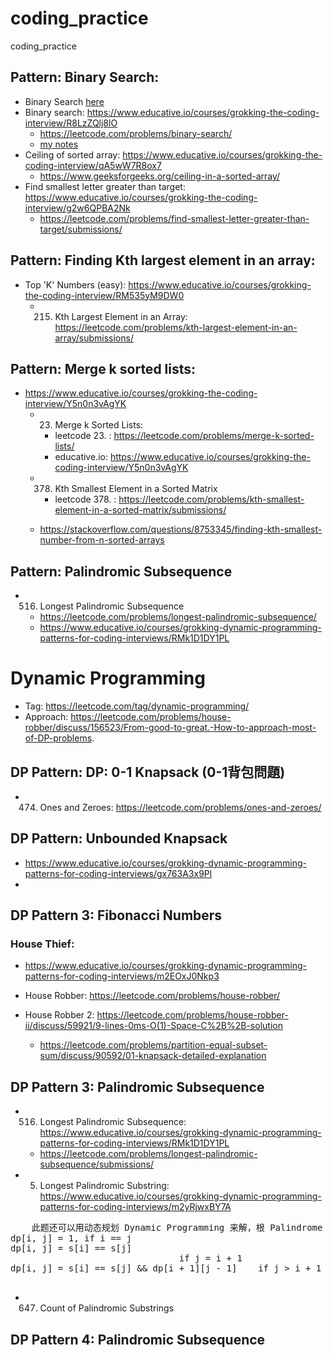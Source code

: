 # coding_practice
coding_practice



## Pattern: Binary Search:
  * Binary Search [here](leetcode)
  * Binary search: https://www.educative.io/courses/grokking-the-coding-interview/R8LzZQlj8lO <br>
    *  https://leetcode.com/problems/binary-search/ <br>
    * [my notes](leetcode/704.BinarySearch)
  * Ceiling of sorted array: https://www.educative.io/courses/grokking-the-coding-interview/qA5wW7R8ox7
    * https://www.geeksforgeeks.org/ceiling-in-a-sorted-array/
  * Find smallest letter greater than target: https://www.educative.io/courses/grokking-the-coding-interview/g2w6QPBA2Nk
    * https://leetcode.com/problems/find-smallest-letter-greater-than-target/submissions/


## Pattern: Finding Kth largest element in an array:
  * Top 'K' Numbers (easy): https://www.educative.io/courses/grokking-the-coding-interview/RM535yM9DW0
    * 215. Kth Largest Element in an Array: https://leetcode.com/problems/kth-largest-element-in-an-array/submissions/


## Pattern: Merge k sorted lists:
  * https://www.educative.io/courses/grokking-the-coding-interview/Y5n0n3vAgYK
    * 23. Merge k Sorted Lists: 
      * leetcode 23. : https://leetcode.com/problems/merge-k-sorted-lists/
      * educative.io: https://www.educative.io/courses/grokking-the-coding-interview/Y5n0n3vAgYK

    * 378. Kth Smallest Element in a Sorted Matrix
      * leetcode 378. : https://leetcode.com/problems/kth-smallest-element-in-a-sorted-matrix/submissions/
    * https://stackoverflow.com/questions/8753345/finding-kth-smallest-number-from-n-sorted-arrays

## Pattern: Palindromic Subsequence
  * 516. Longest Palindromic Subsequence
    * https://leetcode.com/problems/longest-palindromic-subsequence/
    * https://www.educative.io/courses/grokking-dynamic-programming-patterns-for-coding-interviews/RMk1D1DY1PL


# Dynamic Programming
  * Tag: https://leetcode.com/tag/dynamic-programming/
  * Approach: https://leetcode.com/problems/house-robber/discuss/156523/From-good-to-great.-How-to-approach-most-of-DP-problems.


## DP Pattern: DP: 0-1 Knapsack (0-1背包問題) 
  * 474. Ones and Zeroes: https://leetcode.com/problems/ones-and-zeroes/

## DP Pattern: Unbounded Knapsack
  * https://www.educative.io/courses/grokking-dynamic-programming-patterns-for-coding-interviews/gx763A3x9Pl
  * 

## DP Pattern 3: Fibonacci Numbers
### House Thief: 
  * https://www.educative.io/courses/grokking-dynamic-programming-patterns-for-coding-interviews/m2EOxJ0Nkp3
  * House Robber: https://leetcode.com/problems/house-robber/ 
  * House Robber 2: https://leetcode.com/problems/house-robber-ii/discuss/59921/9-lines-0ms-O(1)-Space-C%2B%2B-solution

    * https://leetcode.com/problems/partition-equal-subset-sum/discuss/90592/01-knapsack-detailed-explanation



## DP Pattern 3: Palindromic Subsequence
  * 516. Longest Palindromic Subsequence:  https://www.educative.io/courses/grokking-dynamic-programming-patterns-for-coding-interviews/RMk1D1DY1PL
    * https://leetcode.com/problems/longest-palindromic-subsequence/submissions/
  * 5. Longest Palindromic Substring: https://www.educative.io/courses/grokking-dynamic-programming-patterns-for-coding-interviews/m2yRjwxBY7A
  <pre>
    此题还可以用动态规划 Dynamic Programming 来解，根 Palindrome Partitioning II 的解法很类似，我们维护一个二维数组 dp，其中 dp[i][j] 表示字符串区间 [i, j] 是否为回文串，当 i = j 时，只有一个字符，肯定是回文串，如果 i = j + 1，说明是相邻字符，此时需要判断 s[i] 是否等于 s[j]，如果i和j不相邻，即 i - j >= 2 时，除了判断 s[i] 和 s[j] 相等之外，dp[i + 1][j - 1] 若为真，就是回文串，通过以上分析，可以写出递推式如下：
dp[i, j] = 1, if i == j
dp[i, j] = s[i] == s[j]
                                if j = i + 1
dp[i, j] = s[i] == s[j] && dp[i + 1][j - 1]    if j > i + 1      
  </pre>

  * 647. Count of Palindromic Substrings
    


## DP Pattern 4: Palindromic Subsequence


